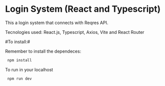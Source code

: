 # Login System (React and Typescript)

This a login system that connects with Reqres API.

Tecnologies used: React.js, Typescript, Axios, Vite and React Router

#To install:# 

Remember to install the dependeces:

```js
 npm install 
```

To run in your localhost

```js
 npm run dev 
```



